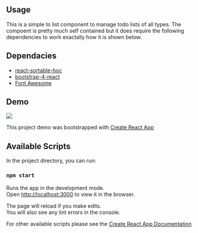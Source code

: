 ## Usage

This is a simple to list component to manage todo lists of all types. The compoent is pretty much self contained but it does require the following dependencies to work exactally how it is shown below.

## Dependacies

- [react-sortable-hoc](https://github.com/clauderic/react-sortable-hoc)
- [bootstrap-4-react](http://bootstrap-4-react.com)
- [Font Awesome](https://fontawesome.com/how-to-use/on-the-web/setup/using-package-managers)

## Demo

![](https://i.imgur.com/sJJpcxx.gif)

This project demo was bootstrapped with [Create React App](https://github.com/facebook/create-react-app)

## Available Scripts

In the project directory, you can run:

### `npm start`

Runs the app in the development mode.<br>
Open [http://localhost:3000](http://localhost:3000) to view it in the browser.

The page will reload if you make edits.<br>
You will also see any lint errors in the console.

For other available scripts please see the [Create React App Documentation](https://github.com/facebook/create-react-app)
